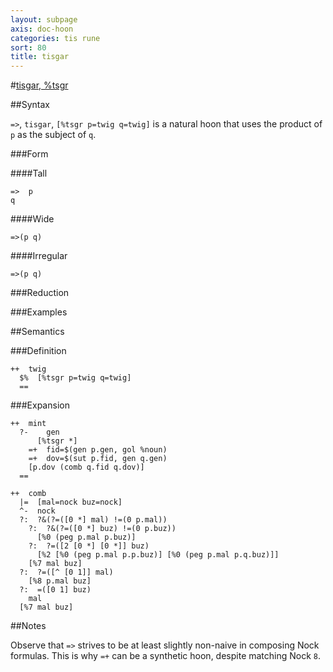 ```yaml
---
layout: subpage
axis: doc-hoon
categories: tis rune
sort: 80
title: tisgar
---
```




#[tisgar, %tsgr](#tsgr)

##Syntax

`=>`, `tisgar`, `[%tsgr p=twig q=twig]` is a natural hoon that
uses the product of `p` as the subject of `q`.

###Form

####Tall

    =>  p
    q

####Wide

    =>(p q)

####Irregular

    =>(p q)

###Reduction

###Examples

##Semantics

###Definition

    ++  twig  
      $%  [%tsgr p=twig q=twig]
      ==

###Expansion

    ++  mint
      ?-    gen
          [%tsgr *]  
        =+  fid=$(gen p.gen, gol %noun)
        =+  dov=$(sut p.fid, gen q.gen)
        [p.dov (comb q.fid q.dov)]
      ==

    ++  comb
      |=  [mal=nock buz=nock]
      ^-  nock
      ?:  ?&(?=([0 *] mal) !=(0 p.mal))
        ?:  ?&(?=([0 *] buz) !=(0 p.buz))
          [%0 (peg p.mal p.buz)]
        ?:  ?=([2 [0 *] [0 *]] buz)
          [%2 [%0 (peg p.mal p.p.buz)] [%0 (peg p.mal p.q.buz)]]
        [%7 mal buz]
      ?:  ?=([^ [0 1]] mal)
        [%8 p.mal buz]
      ?:  =([0 1] buz)
        mal
      [%7 mal buz]

##Notes

Observe that `=>` strives to be at least slightly non-naive in
composing Nock formulas.  This is why `=+` can be a synthetic
hoon, despite matching Nock `8`.